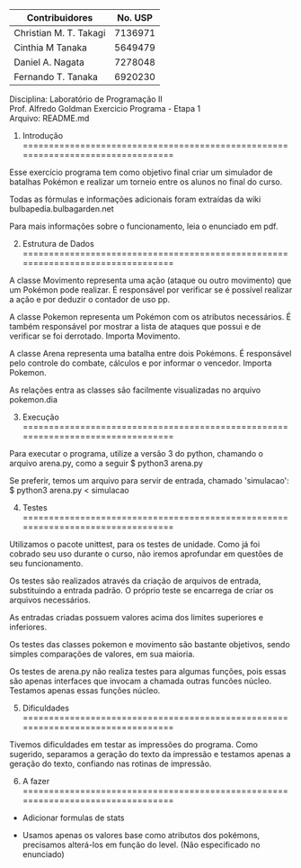 |Contribuidores              | No. USP |
|----------------------------|---------|
|Christian M. T. Takagi      | 7136971 |
|Cinthia M Tanaka            | 5649479 |
|Daniel A. Nagata            | 7278048 |
|Fernando T. Tanaka          | 6920230 |

Disciplina: Laboratório de Programação II       
Prof. Alfredo Goldman
Exercicio Programa - Etapa 1                    
Arquivo: README.md


1. Introdução
================================================================================

Esse exercício programa tem como objetivo final criar um simulador de batalhas
Pokémon e realizar um torneio entre os alunos no final do curso.

Todas as fórmulas e informações adicionais foram extraídas da 
wiki bulbapedia.bulbagarden.net

Para mais informações sobre o funcionamento, leia o enunciado em pdf.

2. Estrutura de Dados
================================================================================

A classe Movimento representa uma ação (ataque ou outro movimento) que um 
Pokémon pode realizar. É responsável por verificar se é possível realizar a ação
e por deduzir o contador de uso pp.

A classe Pokemon representa um Pokémon com os atributos necessários. É também
responsável por mostrar a lista de ataques que possui e de verificar se foi
derrotado. Importa Movimento.

A classe Arena representa uma batalha entre dois Pokémons. É responsável pelo
controle do combate, cálculos e por informar o vencedor. Importa Pokemon.

As relações entra as classes são facilmente visualizadas no arquivo pokemon.dia

3. Execução
================================================================================

Para executar o programa, utilize a versão 3 do python, chamando o arquivo 
arena.py, como a seguir
    $ python3 arena.py

Se preferir, temos um arquivo para servir de entrada, chamado 'simulacao':
    $ python3 arena.py < simulacao

4. Testes
================================================================================

Utilizamos o pacote unittest, para os testes de unidade. Como já foi cobrado
seu uso durante o curso, não iremos aprofundar em questões de seu funcionamento.

Os testes são realizados através da criação de arquivos de entrada, substituindo
a entrada padrão. O próprio teste se encarrega de criar os arquivos necessários.

As entradas criadas possuem valores acima dos limites superiores e inferiores.

Os testes das classes pokemon e movimento são bastante objetivos, sendo simples
comparações de valores, em sua maioria.

Os testes de arena.py não realiza testes para algumas funções, pois essas
são apenas interfaces que invocam a chamada outras funcões núcleo. Testamos 
apenas essas funções núcleo.

5. Dificuldades
================================================================================

Tivemos dificuldades em testar as impressões do programa. Como sugerido, 
separamos a geração do texto da impressão e testamos apenas a geração do texto,
confiando nas rotinas de impressão.

6. A fazer
================================================================================

 * Adicionar formulas de stats
  - Usamos apenas os valores base como atributos dos pokémons,
  precisamos alterá-los em função do level. (Não especificado no enunciado)
